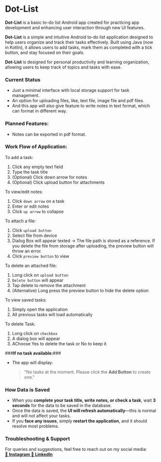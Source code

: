 # **Dot-List**

**Dot-List** is a basic to-do list Android app created for practicing app development and enhancing user interaction through new UI features.


**Dot-List** is a simple and intuitive Android to-do list application designed to help 
users organize and track their tasks effectively. Built using Java (now in Kotlin), it allows users to add tasks, 
mark them as completed with a tick button, and stay focused on their goals.

**Dot-List** is designed for personal productivity and learning organization, 
allowing users to keep track of topics and tasks with ease.

### Current Status

* Just a minimal interface with local storage support for task management.
* An option for uploading files, like, text file, image file and pdf files.
* And this app will also give feature to write notes in text format, which can format in different way.

### Planned Features:
* Notes can be exported in pdf format.


### Work Flow of Application:

To add a task:
1. Click any empty text field
2. Type the task title
3. (Optional) Click down arrow for notes
4. (Optional) Click upload button for attachments

To view/edit notes:
1. Click `down arrow` on a task
2. Enter or edit notes
3. Click `up arrow` to collapse

To attach a file:
1. Click `upload button`
2. Select file from device
3. Dialog Box will appear texted -> The file path is stored as a reference. If you delete the file from storage after uploading, the preview button will throw an error.
4. Click `preview button` to view

To delete an attached file:
1. Long click on `upload button`
2. `Delete button` will appear
3. Tap delete to remove the attachment
4. (Alternative) Long press the preview button to hide the delete option

To view saved tasks:
1. Simply open the application
2. All previous tasks will load automatically

To delete Task:
1. Long click on `checkbox`
2. A dialog box will appear
3. AChoose Yes to delete the task or No to keep it

###**If no task available:**###
- The app will display:  
  > "No tasks at the moment. Please click the **Add Button** to create one."



### **How Data is Saved**  
- When you **complete your task title, write notes, or check a task**, wait **3 seconds** for the data to be saved in the database.  
- Once the data is saved, the **UI will refresh automatically**—this is normal and will not affect your tasks.  
- If you **face any issues**, simply **restart the application**, and it should resolve most problems.

### **Troubleshooting & Support**  
For queries and suggestions, feel free to reach out on my social media:  
[📸 **Instagram** ](https://www.instagram.com/imkritvm/)
[💼 **LinkedIn** ](https://www.linkedin.com/in/kirti-vardhan-mishra-9b0502297)

